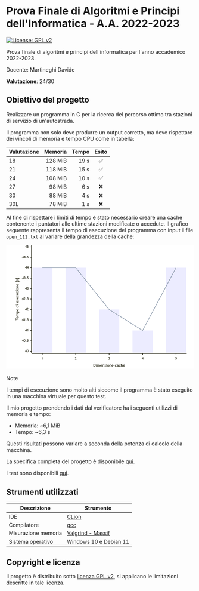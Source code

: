 # Prova Finale di Algoritmi e Principi dell'Informatica - A.A. 2022-2023

[![License: GPL v2](https://img.shields.io/badge/License-GPL_v2-blue.svg)](https://github.com/ale-polimi/progetto-API-2023/blob/master/LICENSE)

Prova finale di algoritmi e principi dell'informatica per l'anno accademico 2022-2023.

Docente: Martineghi Davide

**Valutazione**: 24/30

## Obiettivo del progetto

Realizzare un programma in C per la ricerca del percorso ottimo tra stazioni di servizio di un'autostrada.

Il programma non solo deve produrre un output corretto, ma deve rispettare dei vincoli di memoria e tempo CPU come in tabella:

| Valutazione | Memoria | Tempo |       Esito        |
|-------------|--------:|------:|:------------------:|
| 18          | 128 MiB | 19 s  | :white_check_mark: |
| 21          | 118 MiB | 15 s  | :white_check_mark: |
| 24          | 108 MiB | 10 s  | :white_check_mark: |
| 27          |  98 MiB |  6 s  |        :x:         |
| 30          |  88 MiB |  4 s  |        :x:         |
| 30L         |  78 MiB |  1 s  |        :x:         |

Al fine di rispettare i limiti di tempo è stato necessario creare una cache contenente i puntatori alle ultime stazioni modificate o accedute. Il grafico seguente rappresenta il tempo di esecuzione del programma con input il file `open_111.txt` al variare della grandezza della cache:

![alt text](https://github.com/ale-polimi/progetto-API-2023/blob/master/mermaid-diagram-2024-02-24-223609.png)

> [!NOTE]
> I tempi di esecuzione sono molto alti siccome il programma è stato eseguito in una macchina virtuale per questo test.

Il mio progetto prendendo i dati dal verificatore ha i seguenti utilizzi di memoria e tempo:

- Memoria: ~6,1 MiB
- Tempo: ~6,3 s

Questi risultati possono variare a seconda della potenza di calcolo della macchina.

La specifica completa del progetto è disponibile [qui](https://github.com/ale-polimi/progetto-API-2023/blob/master/documents/Specifica_2022-2023.pdf).

I test sono disponibili [qui](https://github.com/ale-polimi/progetto-API-2023/blob/master/documents/open_tests).

## Strumenti utilizzati

| Descrizione         | Strumento                                  |
|---------------------|--------------------------------------------|
| IDE                 | [CLion](https://www.jetbrains.com/clion/)  |
| Compilatore         | [gcc](https://gcc.gnu.org/)                |
| Misurazione memoria | [Valgrind - Massif](https://valgrind.org/) |
| Sistema operativo   | Windows 10 e Debian 11                     |

## Copyright e licenza

Il progetto è distribuito sotto [licenza GPL v2](https://github.com/ale-polimi/progetto-API-2023/blob/master/LICENSE), si applicano le limitazioni descritte in tale licenza.